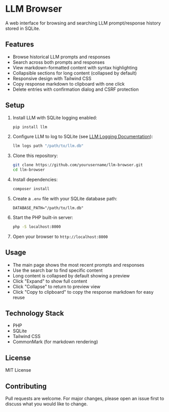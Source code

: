 # LLM Browser

A web interface for browsing and searching LLM prompt/response history stored in SQLite.

## Features

- Browse historical LLM prompts and responses
- Search across both prompts and responses
- View markdown-formatted content with syntax highlighting
- Collapsible sections for long content (collapsed by default)
- Responsive design with Tailwind CSS
- Copy response markdown to clipboard with one click
- Delete entries with confirmation dialog and CSRF protection

## Setup

1. Install LLM with SQLite logging enabled:

   ```bash
   pip install llm
   ```

2. Configure LLM to log to SQLite (see [LLM Logging Documentation](https://llm.datasette.io/en/stable/logging.html)):

   ```bash
   llm logs path "/path/to/llm.db"
   ```

3. Clone this repository:

   ```bash
   git clone https://github.com/yourusername/llm-browser.git
   cd llm-browser
   ```

4. Install dependencies:

   ```bash
   composer install
   ```

5. Create a `.env` file with your SQLite database path:

   ```env
   DATABASE_PATH="/path/to/llm.db"
   ```

6. Start the PHP built-in server:

   ```bash
   php -S localhost:8000
   ```

7. Open your browser to `http://localhost:8000`

## Usage

- The main page shows the most recent prompts and responses
- Use the search bar to find specific content
- Long content is collapsed by default showing a preview
- Click "Expand" to show full content
- Click "Collapse" to return to preview view
- Click "Copy to clipboard" to copy the response markdown for easy reuse

## Technology Stack

- PHP
- SQLite
- Tailwind CSS
- CommonMark (for markdown rendering)

## License

MIT License

## Contributing

Pull requests are welcome. For major changes, please open an issue first to discuss what you would like to change.
